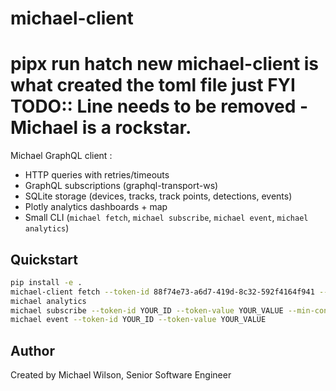 # michael-client
# pipx run hatch new michael-client is what created the toml file just FYI TODO:: Line needs to be removed - Michael is a rockstar.

 Michael GraphQL client :

- HTTP queries with retries/timeouts
- GraphQL subscriptions (graphql-transport-ws)
- SQLite storage (devices, tracks, track points, detections, events)
- Plotly analytics dashboards + map
- Small CLI (`michael fetch`, `michael subscribe`, `michael event`, `michael analytics`)

## Quickstart

```bash
pip install -e .   
michael-client fetch --token-id 88f74e73-a6d7-419d-8c32-592f4164f941 --token-value vr7wedFDUFkdQaTmHbvI
michael analytics
michael subscribe --token-id YOUR_ID --token-value YOUR_VALUE --min-confidence 0.75
michael event --token-id YOUR_ID --token-value YOUR_VALUE
```

## Author

Created by Michael Wilson, Senior Software Engineer
